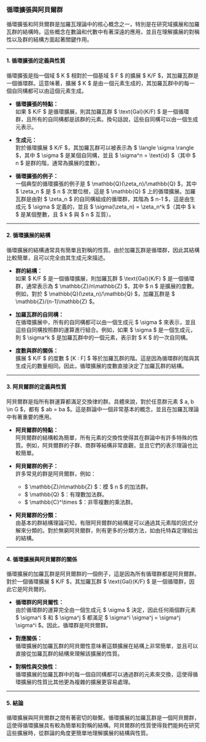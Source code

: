 ### **循環擴張與阿貝爾群**

循環擴張和阿貝爾群是加羅瓦理論中的核心概念之一，特別是在研究域擴展和加羅瓦群的結構時。這些概念在數論和代數中有著深遠的應用，並且在理解擴展的對稱性以及群的結構方面起著關鍵作用。

---

#### **1. 循環擴張的定義與性質**

循環擴張是指一個域 $ K $ 相對於一個基域 $ F $ 的擴展 $ K/F $，其加羅瓦群是一個循環群。這意味著，擴展 $ K $ 是由一個元素生成的，其加羅瓦群中的每一個自同構都可以由這個元素生成。

- **循環擴張的特點：**  
  如果 $ K/F $ 是循環擴展，則其加羅瓦群 $ \text{Gal}(K/F) $ 是一個循環群，且所有的自同構都是該群的元素。換句話說，這些自同構可以由一個生成元表示。

- **生成元：**  
  對於循環擴展 $ K/F $，其加羅瓦群可以被表示為 $ \langle \sigma \rangle $，其中 $ \sigma $ 是某個自同構，並且 $ \sigma^n = \text{id} $（其中 $ n $ 是群的階，通常為擴展的度數）。

- **循環擴張的例子：**  
  一個典型的循環擴張的例子是 $ \mathbb{Q}(\zeta_n)/\mathbb{Q} $，其中 $ \zeta_n $ 是 $ n $ 次單位根，這是 $ \mathbb{Q} $ 上的循環擴展。加羅瓦群是由對 $ \zeta_n $ 的自同構組成的循環群，其階為 $ n-1 $，這是由生成元 $ \sigma $ 定義的，並且 $ \sigma(\zeta_n) = \zeta_n^k $（其中 $ k $ 是某個整數，且 $ k $ 與 $ n $ 互質）。

---

#### **2. 循環擴展的結構**

循環擴展的結構通常具有簡單且對稱的性質。由於加羅瓦群是循環群，因此其結構比較簡單，且可以完全由其生成元來描述。

- **群的結構：**  
  如果 $ K/F $ 是一個循環擴展，則加羅瓦群 $ \text{Gal}(K/F) $ 是一個循環群，通常表示為 $ \mathbb{Z}/n\mathbb{Z} $，其中 $ n $ 是擴展的度數。例如，對於 $ \mathbb{Q}(\zeta_n)/\mathbb{Q} $，加羅瓦群是 $ \mathbb{Z}/(n-1)\mathbb{Z} $。

- **加羅瓦群的自同構：**  
  在循環擴展中，所有的自同構都可以由一個生成元 $ \sigma $ 來表示，並且這些自同構按照群的運算進行組合。例如，如果 $ \sigma $ 是一個生成元，則 $ \sigma^k $ 是加羅瓦群中的一個元素，表示對 $ K $ 的一次自同構。

- **度數與群的關係：**  
  擴展 $ K/F $ 的度數 $ [K : F] $ 等於加羅瓦群的階。這是因為循環群的階與其生成元的數量相同。因此，循環擴展的度數直接決定了加羅瓦群的結構。

---

#### **3. 阿貝爾群的定義與性質**

阿貝爾群是指所有群運算都滿足交換律的群。具體來說，對於任意群元素 $ a, b \in G $，都有 $ ab = ba $。這是群論中一個非常基本的概念，並且在加羅瓦理論中有著重要的應用。

- **阿貝爾群的特點：**  
  阿貝爾群的結構較為簡單，所有元素的交換性使得其在群論中有許多特殊的性質。例如，阿貝爾群的子群、商群等結構非常直觀，並且它們的表示理論也比較簡單。

- **阿貝爾群的例子：**  
  許多常見的群是阿貝爾群，例如：
  - $ \mathbb{Z}/n\mathbb{Z} $：模 $ n $ 的加法群。
  - $ \mathbb{Q} $：有理數加法群。
  - $ \mathbb{C}^\times $：非零複數的乘法群。

- **阿貝爾群的分類：**  
  由基本的群結構理論可知，有限阿貝爾群的結構是可以通過其元素階的因式分解來分類的。對於無窮阿貝爾群，則有更多的分類方法，如由托特森定理給出的結構。

---

#### **4. 循環擴展與阿貝爾群的關係**

循環擴展的加羅瓦群是阿貝爾群的一個例子，這是因為所有循環群都是阿貝爾群。對於一個循環擴展 $ K/F $，其加羅瓦群 $ \text{Gal}(K/F) $ 是一個循環群，因此它是阿貝爾的。

- **循環群的阿貝爾性：**  
  由於循環群的運算完全由一個生成元 $ \sigma $ 決定，因此任何兩個群元素 $ \sigma^i $ 和 $ \sigma^j $ 都滿足 $ \sigma^i \sigma^j = \sigma^j \sigma^i $。因此，循環群是阿貝爾群。

- **對應關係：**  
  循環擴展的加羅瓦群的阿貝爾性意味著這類擴展在結構上非常簡單，並且可以直接從加羅瓦群的結構來理解該擴展的性質。

- **對稱性與交換性：**  
  循環擴展的加羅瓦群中的每一個自同構都可以通過群的元素來交換，這使得循環擴展的性質比其他更為複雜的擴展更容易處理。

---

#### **5. 結論**

循環擴展與阿貝爾群之間有著密切的聯繫。循環擴展的加羅瓦群是一個阿貝爾群，這使得循環擴展具有較為簡單和對稱的結構。阿貝爾群的性質使得我們能夠在研究這些擴展時，從群論的角度更簡單地理解擴展的結構與性質。
